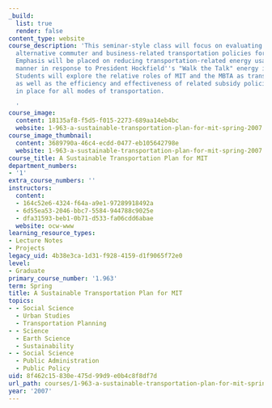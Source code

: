 ```yaml
---
_build:
  list: true
  render: false
content_type: website
course_description: 'This seminar-style class will focus on evaluating and recommending
  alternative commuter and business-related transportation policies for the MIT campus.
  Emphasis will be placed on reducing transportation-related energy usage in a sustainable
  manner in response to President Hockfield''s "Walk the Talk" energy initiative.
  Students will explore the relative roles of MIT and the MBTA as transportation providers,
  as well as the efficiency and effectiveness of related subsidy policies currently
  in place for all modes of transportation.

  '
course_image:
  content: 18135af8-f5d5-f015-2273-689aa14eb4bc
  website: 1-963-a-sustainable-transportation-plan-for-mit-spring-2007
course_image_thumbnail:
  content: 3689790a-46c4-ecdd-0477-eb105642798e
  website: 1-963-a-sustainable-transportation-plan-for-mit-spring-2007
course_title: A Sustainable Transportation Plan for MIT
department_numbers:
- '1'
extra_course_numbers: ''
instructors:
  content:
  - 164c52e6-4324-f64a-a9e1-97289918492a
  - 6d55ea53-2046-bbc7-5584-944788c9025e
  - dfa31593-beb1-0b71-d533-fa06cdd6abae
  website: ocw-www
learning_resource_types:
- Lecture Notes
- Projects
legacy_uid: 4b38e3ca-1d31-f928-4159-d1f9065f72e0
level:
- Graduate
primary_course_number: '1.963'
term: Spring
title: A Sustainable Transportation Plan for MIT
topics:
- - Social Science
  - Urban Studies
  - Transportation Planning
- - Science
  - Earth Science
  - Sustainability
- - Social Science
  - Public Administration
  - Public Policy
uid: 8f462c15-830e-475d-99d9-e0b4c8f8df7d
url_path: courses/1-963-a-sustainable-transportation-plan-for-mit-spring-2007
year: '2007'
---
```

